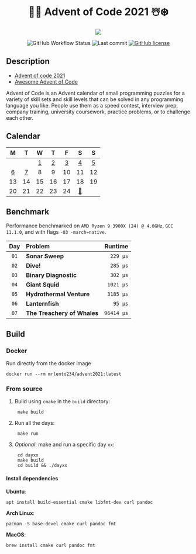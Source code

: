 <div align="center">

# 🎅🎄 Advent of Code 2021 ☃️❄️
 

![](https://img.shields.io/badge/stars%20⭐-14-gold.svg)

![GitHub Workflow Status](https://img.shields.io/github/workflow/status/lento234/advent2021/CMake)
![Last commit](https://img.shields.io/github/last-commit/lento234/advent2021)
[![GitHub license](https://img.shields.io/github/license/lento234/advent2021?color=blue)](https://github.com/lento234/advent2021/blob/main/LICENSE)

</div>


## Description

- [Advent of code 2021](https://adventofcode.com/2021/)
- [Awesome Advent of Code](https://github.com/Bogdanp/awesome-advent-of-code)


Advent of Code is an Advent calendar of small programming puzzles for a variety of skill sets and skill levels that can be solved in any programming language you like. People use them as a speed contest, interview prep, company training, university coursework, practice problems, or to challenge each other. 

## Calendar

|          M           |          T           |          W           |          T           |          F           |              S              |          S           |
| :------------------: | :------------------: | :------------------: | :------------------: | :------------------: | :-------------------------: | :------------------: |
|                      |                      | [1](day01/README.md) | [2](day02/README.md) | [3](day03/README.md) |    [4](day04/README.md)     | [5](day05/README.md) |
| [6](day06/README.md) | [7](day07/README.md) |          8           |          9           |          10          |             11              |          12          |
|          13          |          14          |          15          |          16          |          17          |             18              |          19          |
|          20          |          21          |          22          |          23          |          24          | [🎁](https://bit.ly/3pnrWiY) |                      |

## Benchmark

Performance benchmarked on `AMD Ryzen 9 3900X (24) @ 4.0GHz`, `GCC 11.1.0`, and with flags `-O3 -march=native`. 


|  Day  | Problem                     |    Runtime |
| :---: | :-------------------------- | ---------: |
| `01`  | **Sonar Sweep**             |   `229 μs` |
| `02`  | **Dive!**                   |   `285 μs` |
| `03`  | **Binary Diagnostic**       |   `302 μs` |
| `04`  | **Giant Squid**             |  `1021 μs` |
| `05`  | **Hydrothermal Venture**    |  `3185 μs` |
| `06`  | **Lanternfish**             |    `95 μs` |
| `07`  | **The Treachery of Whales** | `96414 μs` |

## Build 

### Docker

Run directly from the docker image

    docker run --rm mrlento234/advent2021:latest

### From source

1. Build using `cmake` in the `build` directory:

        make build

2. Run all the days:

        make run

3. *Optional*: make and run a specific day `xx`:

        cd dayxx
        make build
        cd build && ./dayxx

#### Install dependencies

**Ubuntu**:
    
    apt install build-essential cmake libfmt-dev curl pandoc

**Arch Linux**:

    pacman -S base-devel cmake curl pandoc fmt

**MacOS**: 

    brew install cmake curl pandoc fmt
